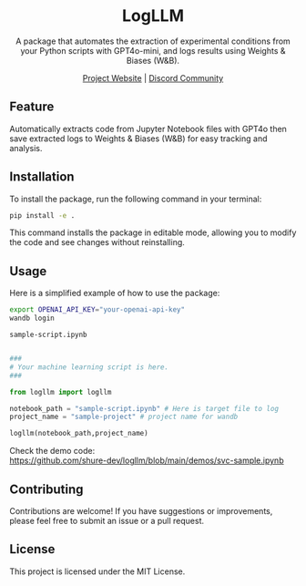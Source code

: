 <div align="center">

# LogLLM

A package that automates the extraction of experimental conditions from your Python scripts with GPT4o-mini, and logs results using Weights & Biases (W&B).

[Project Website](https://logllm.tiiny.site/) | [Discord Community](https://discord.gg/3xvUV6xcKW)

</div>

## Feature
Automatically extracts code from Jupyter Notebook files with GPT4o then save extracted logs to Weights & Biases (W&B) for easy tracking and analysis.

## Installation
To install the package, run the following command in your terminal:
```bash
pip install -e .
```

This command installs the package in editable mode, allowing you to modify the code and see changes without reinstalling.

## Usage
Here is a simplified example of how to use the package:


```bash
export OPENAI_API_KEY="your-openai-api-key"
wandb login
```

`sample-script.ipynb`
```python

###
# Your machine learning script is here.
###

from logllm import logllm

notebook_path = "sample-script.ipynb" # Here is target file to log
project_name = "sample-project" # project name for wandb

logllm(notebook_path,project_name)
```

Check the demo code:  
https://github.com/shure-dev/logllm/blob/main/demos/svc-sample.ipynb

## Contributing
Contributions are welcome! If you have suggestions or improvements, please feel free to submit an issue or a pull request.

## License
This project is licensed under the MIT License.